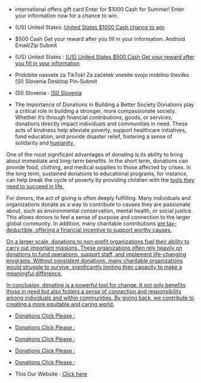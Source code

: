 - international offers gift card  Enter for $1000 Cash for Summer! Enter your information now for a chance to win.
- (US) United States: [United States $1000 Cash chance to win](https://singingfiles.com/show.php?l=0&u=2247245&id=55764 'Desktop Email/Zip Submit Github')
- $500 Cash Get your reward after you fill in your information. Android Email/Zip Submit
- (US) United States : [(US) United States $500 Cash Get your reward after you fill in your information](https://singingfiles.com/show.php?l=0&u=2247245&id=64305')

- Pridobite nasvete za TikTok! Za začetek vnesite svojo mobilno številko. (SI) Slovenia Desktop Pin-Submit
- (SI) Slovenia   :  [(SI) Slovenia ](https://singingfiles.com/show.php?l=0&u=2247245&id=55139')

- The Importance of Donations in Building a Better Society
Donations play a critical role in building a stronger, more compassionate society. Whether it’s through financial contributions, goods, or services, donations directly impact individuals and communities in need. These acts of kindness help alleviate poverty, support healthcare initiatives, fund education, and provide disaster relief, fostering a sense of solidarity and [humanity.](https://www.cpmrevenuegate.com/panm4m5wsh?key=66694366e006089ac768292f36436d42')

One of the most significant advantages of donating is its ability to bring about immediate and long-term benefits. In the short term, donations can provide food, clothing, and medical supplies to those affected by crises. In the long term, sustained donations to educational programs, for instance, can help break the cycle of poverty by providing children with the [tools they need to succeed in life.](https://www.cpmrevenuegate.com/wnv462pd?key=69bc5d09352c01da00ceb955b3197466')

For donors, the act of giving is often deeply fulfilling. Many individuals and organizations donate as a way to contribute to causes they are passionate about, such as environmental conservation, mental health, or social justice. This allows donors to feel a sense of purpose and connection to the larger global community. In addition, many charitable contributions [are tax-deductible, offering a financial incentive to support worthy causes.](https://www.cpmrevenuegate.com/w8u5kh176c?key=1e8194a152d496ea8678bf47f6f303f0')

[On a larger scale, donations to non-profit organizations fuel their ability to carry out important missions. These organizations often rely heavily on donations to fund operations, support staff, and implement life-changing programs. Without consistent donations, many charitable organizations would struggle to survive, significantly limiting their capacity to make a meaningful difference.](https://www.cpmrevenuegate.com/geqz1h5i?key=fb76cd6a483ebea414e167e341da2c1f')

[In conclusion, donating is a powerful tool for change. It not only benefits those in need but also fosters a sense of connection and responsibility among individuals and within communities. By giving back, we contribute to creating a more equitable and caring world.](https://www.cpmrevenuegate.com/zf1320xdzp?key=6db722a5c6d89086fb0b29e98e914d90')

- [Donations Click Please :](https://www.cpmrevenuegate.com/wnv462pd?key=69bc5d09352c01da00ceb955b3197466')
- [Donations Click Please :](https://www.cpmrevenuegate.com/w8u5kh176c?key=1e8194a152d496ea8678bf47f6f303f0')
- [Donations Click Please :](https://www.cpmrevenuegate.com/geqz1h5i?key=fb76cd6a483ebea414e167e341da2c1f')
- [Donations Click Please :](https://www.cpmrevenuegate.com/zf1320xdzp?key=6db722a5c6d89086fb0b29e98e914d90')
- [Donations Click Please :](https://www.cpmrevenuegate.com/panm4m5wsh?key=66694366e006089ac768292f36436d42')


- This Our Website : [Click here](https://sites.google.com/view/globalgiftoffers/home)
